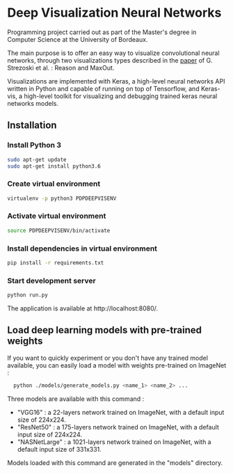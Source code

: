 # Deep Visualization Neural Networks

Programming project carried out as part of the Master's degree in Computer Science at the University of Bordeaux.

The main purpose is to offer an easy way to visualize convolutional neural networks, through two visualizations types described in the [paper](https://vadl2017.github.io/paper/vadl_0100-paper.pdf) of G. Strezoski et al. : Reason and MaxOut.

Visualizations are implemented with Keras, a high-level neural networks API written in Python and capable of running on top of Tensorflow, and Keras-vis, a high-level toolkit for visualizing and debugging trained keras neural networks models.

## Installation

### Install Python 3
```bash
sudo apt-get update
sudo apt-get install python3.6
```

### Create virtual environment
```bash
virtualenv -p python3 PDPDEEPVISENV
```

### Activate virtual environment
```bash
source PDPDEEPVISENV/bin/activate
```

### Install dependencies in virtual environment
```bash
pip install -r requirements.txt
```

### Start development server
```bash
python run.py
```

The application is available at http://localhost:8080/.

## Load deep learning models with pre-trained weights

If you want to quickly experiment or you don't have any trained model available, you can easily load a model with weights pre-trained on ImageNet :

```bash
  python ./models/generate_models.py <name_1> <name_2> ...
```
Three models are available with this command :

- "VGG16" : a 22-layers network trained on ImageNet, with a default input size of 224x224.
- "ResNet50" : a 175-layers network trained on ImageNet, with a default input size of 224x224.
- "NASNetLarge" : a 1021-layers network trained on ImageNet, with a default input size of 331x331.

Models loaded with this command are generated in the "models" directory.
